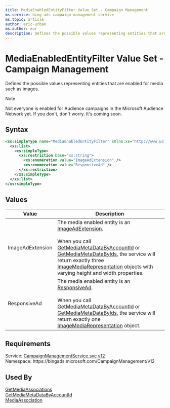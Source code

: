 ```yaml
---
title: MediaEnabledEntityFilter Value Set - Campaign Management
ms.service: bing-ads-campaign-management-service
ms.topic: article
author: eric-urban
ms.author: eur
description: Defines the possible values representing entities that are enabled for media such as images.
---
```

# MediaEnabledEntityFilter Value Set - Campaign Management
Defines the possible values representing entities that are enabled for media such as images.

> [!NOTE]
> Not everyone is enabled for Audience campaigns in the Microsoft Audience Network yet. If you don't, don't worry. It's coming soon. 

## Syntax
```xml
<xs:simpleType name="MediaEnabledEntityFilter" xmlns:xs="http://www.w3.org/2001/XMLSchema">
  <xs:list>
    <xs:simpleType>
      <xs:restriction base="xs:string">
        <xs:enumeration value="ImageAdExtension" />
        <xs:enumeration value="ResponsiveAd" />
      </xs:restriction>
    </xs:simpleType>
  </xs:list>
</xs:simpleType>
```

## <a name="values"></a>Values

|Value|Description|
|-----------|---------------|
|<a name="imageadextension"></a>ImageAdExtension|The media enabled entity is an [ImageAdExtension](imageadextension.md).<br /><br />When you call [GetMediaMetaDataByAccountId](getmediametadatabyaccountid.md) or [GetMediaMetaDataByIds](getmediametadatabyids.md), the service will return exactly three [ImageMediaRepresentation](imagemediarepresentation.md) objects with varying height and width properties.|
|<a name="responsivead"></a>ResponsiveAd|The media enabled entity is an [ResponsiveAd](responsivead.md).<br /><br />When you call [GetMediaMetaDataByAccountId](getmediametadatabyaccountid.md) or [GetMediaMetaDataByIds](getmediametadatabyids.md), the service will return exactly one [ImageMediaRepresentation](imagemediarepresentation.md) object.|

## Requirements
Service: [CampaignManagementService.svc v12](https://campaign.api.bingads.microsoft.com/Api/Advertiser/CampaignManagement/v12/CampaignManagementService.svc)  
Namespace: https\://bingads.microsoft.com/CampaignManagement/v12  

## Used By
[GetMediaAssociations](getmediaassociations.md)  
[GetMediaMetaDataByAccountId](getmediametadatabyaccountid.md)  
[MediaAssociation](mediaassociation.md)  
